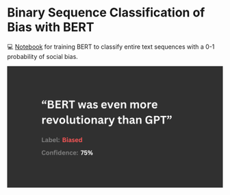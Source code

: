 # Binary Sequence Classification of Bias with BERT

💻 [Notebook](bert_bias_binary_training.ipynb) for training BERT to classify entire text sequences with a 0-1 probability of social bias.

![Biased text example](hero-pic-smaller.png)

